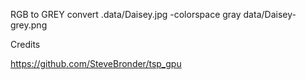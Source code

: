 
RGB to GREY
convert .data/Daisey.jpg -colorspace gray data/Daisey-grey.png

Credits

https://github.com/SteveBronder/tsp_gpu
